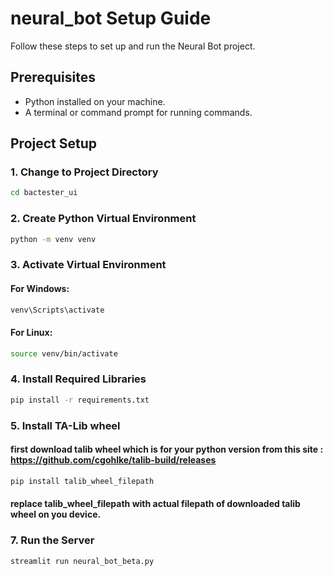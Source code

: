 # neural_bot Setup Guide

Follow these steps to set up and run the Neural Bot project.

## Prerequisites

- Python installed on your machine.
- A terminal or command prompt for running commands.

## Project Setup

### 1. Change to Project Directory

```sh
cd bactester_ui
```
### 2. Create Python Virtual Environment
```sh
python -m venv venv
```

### 3. Activate Virtual Environment
#### For Windows:
```sh
venv\Scripts\activate
```

#### For Linux:
```sh
source venv/bin/activate
```

### 4. Install Required Libraries
```sh
pip install -r requirements.txt
```

### 5. Install TA-Lib wheel 
#### first download talib wheel which is for your python version from this site : https://github.com/cgohlke/talib-build/releases
```sh
pip install talib_wheel_filepath
```
#### replace talib_wheel_filepath with actual filepath of downloaded talib wheel on you device.

### 7. Run the Server
```sh
streamlit run neural_bot_beta.py
```

